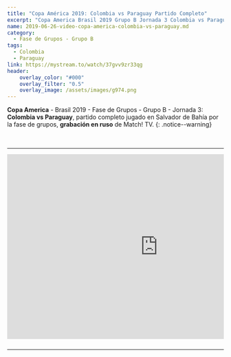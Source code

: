 ```yaml
---
title: "Copa América 2019: Colombia vs Paraguay Partido Completo"
excerpt: "Copa America Brasil 2019 Grupo B Jornada 3 Colombia vs Paraguay Partido Completo"
name: 2019-06-26-video-copa-america-colombia-vs-paraguay.md
category:
  - Fase de Grupos - Grupo B
tags:
  - Colombia
  - Paraguay 
link: https://mystream.to/watch/37gvv9zr33qg
header:
    overlay_color: "#000"
    overlay_filter: "0.5"
    overlay_image: /assets/images/g974.png
---
```


**Copa America** - Brasil 2019 - Fase de Grupos - Grupo B - Jornada 3: **Colombia vs Paraguay**, partido completo jugado en Salvador de Bahía por la fase de grupos, **grabación en ruso** de Match! TV.
{: .notice--warning}

<style>
	td {
	padding: 0;
	border-bottom: 0;
}
</style>

<br>
<div id="media">
	<center>
		<table>
			<tbody>
  				<tr>
					<td height="13" width="21" background="{{ site.url }}/{{ site.baseurl }}/assets/images/12421152032.png"></td>
					<td height="13" background="{{ site.url }}/{{ site.baseurl }}/assets/images/55452124552.png"></td>
					<td height="13" width="21" background="{{ site.url }}/{{ site.baseurl }}/assets/images/45454787.png"></td>
  				</tr>
				<tr>
					<td width="21" background="{{ site.url }}/{{ site.baseurl }}/assets/images/21210212120.png"></td>
					<td>
						<iframe src="https://embed.mystream.to/37gvv9zr33qg" scrolling="no" frameborder="0" width="700" height="430" allowfullscreen="true" webkitallowfullscreen="true" mozallowfullscreen="true"></iframe>
					</td>
    					<td width="21" background="{{ site.url }}/{{ site.baseurl }}/assets/images/203233451.png"></td>
  				</tr>
				<tr>
    					<td height="17" width="21" background="{{ site.url }}/{{ site.baseurl }}/assets/images/23121542.png"></td>
    					<td height="17" background="{{ site.url }}/{{ site.baseurl }}/assets/images/12345456.png"></td>
    					<td height="25" width="21" background="{{ site.url }}/{{ site.baseurl }}/assets/images/2656564.png"></td>
  				</tr>
			</tbody>
		</table>
	</center>
</div>
